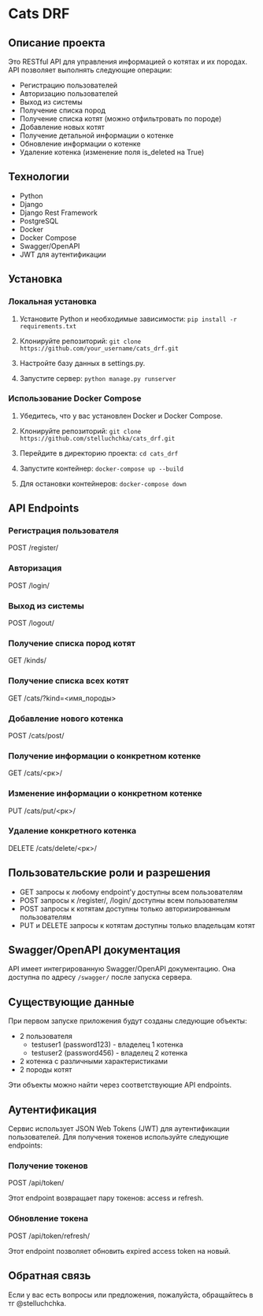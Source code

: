 # Cats DRF

## Описание проекта

Это RESTful API для управления информацией о котятах и их породах. API позволяет выполнять следующие операции:
- Регистрацию пользователей
- Авторизацию пользователей
- Выход из системы
- Получение списка пород
- Получение списка котят (можно отфильтровать по породе)
- Добавление новых котят
- Получение детальной информации о котенке
- Обновление информации о котенке
- Удаление котенка (изменение поля is_deleted на True)

## Технологии

- Python
- Django
- Django Rest Framework
- PostgreSQL
- Docker
- Docker Compose
- Swagger/OpenAPI
- JWT для аутентификации

## Установка

### Локальная установка

1. Установите Python и необходимые зависимости: `pip install -r requirements.txt`

2. Клонируйте репозиторий: `git clone https://github.com/your_username/cats_drf.git`

3. Настройте базу данных в settings.py.

4. Запустите сервер: `python manage.py runserver`

### Использование Docker Compose

1. Убедитесь, что у вас установлен Docker и Docker Compose.

2. Клонируйте репозиторий: `git clone https://github.com/stelluchchka/cats_drf.git`

3. Перейдите в директорию проекта: `cd cats_drf`

4. Запустите контейнер: `docker-compose up --build`

5. Для остановки контейнеров: `docker-compose down`

## API Endpoints

### Регистрация пользователя
POST /register/


### Авторизация
POST /login/


### Выход из системы
POST /logout/


### Получение списка пород котят
GET /kinds/


### Получение списка всех котят
GET /cats/?kind=<имя_породы>


### Добавление нового котенка
POST /cats/post/


### Получение информации о конкретном котенке
GET /cats/<рк>/


### Изменение информации о конкретном котенке
PUT /cats/put/<рк>/


### Удаление конкретного котенка
DELETE /cats/delete/<рк>/


## Пользовательские роли и разрешения

- GET запросы к любому endpoint'у доступны всем пользователям
- POST запросы к /register/, /login/ доступны всем пользователям
- POST запросы к котятам доступны только авторизированным пользователям
- PUT и DELETE запросы к котятам доступны только владельцам котят

## Swagger/OpenAPI документация

API имеет интегрированную Swagger/OpenAPI документацию. Она доступна по адресу `/swagger/` после запуска сервера.

## Существующие данные

При первом запуске приложения будут созданы следующие объекты:

- 2 пользователя
  - testuser1 (password123) - владелец 1 котенка
  - testuser2 (password456) - владелец 2 котенка
- 2 котенка с различными характеристиками
- 2 породы котят

Эти объекты можно найти через соответствующие API endpoints.

## Аутентификация

Сервис использует JSON Web Tokens (JWT) для аутентификации пользователей. Для получения токенов используйте следующие endpoints:

### Получение токенов
POST /api/token/


Этот endpoint возвращает пару токенов: access и refresh.

### Обновление токена
POST /api/token/refresh/


Этот endpoint позволяет обновить expired access token на новый.


## Обратная связь

Если у вас есть вопросы или предложения, пожалуйста, обращайтесь в тг @stelluchchka.
